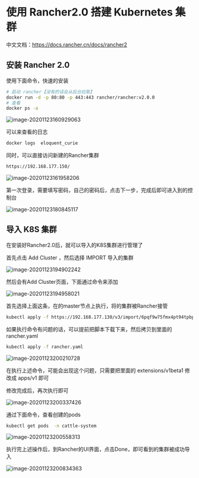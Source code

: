 # 使用 Rancher2.0 搭建 Kubernetes 集群

中文文档：https://docs.rancher.cn/docs/rancher2

## 安装 Rancher 2.0

使用下面命令，快速的安装

```bash
# 启动 rancher【没有的话会从后台拉取】
docker run -d -p 80:80 -p 443:443 rancher/rancher:v2.0.0
# 查看
docker ps -a
```

![image-20201123160929063](images/image-20201123160929063.png)

可以来查看的日志

```bash
docker logs  eloquent_curie
```

同时，可以直接访问新建的Rancher集群

```bash
https://192.168.177.150/
```

![image-20201123161958206](images/image-20201123161958206.png)

第一次登录，需要填写密码，自己的密码后，点击下一步，完成后即可进入到的控制台

![image-20201123180845117](images/image-20201123180845117.png)

## 导入 K8S 集群

在安装好Rancher2.0后，就可以导入的K8S集群进行管理了

首先点击 Add Cluster ，然后选择 IMPORT 导入的集群

![image-20201123194902242](images/image-20201123194902242.png)

然后会有Add Cluster页面，下面通过命令来添加

![image-20201123194958021](images/image-20201123194958021.png)

首先选择上面这条，在的master节点上执行，将的集群被Rancher接管

```bash
kubectl apply -f https://192.168.177.130/v3/import/6pqf9w75fmx4pt94tpbpklxd2t5qkq2fm9v6dgl6w8z6rc8727bpdk.yaml
```

如果执行命令有问题的话，可以提前把脚本下载下来，然后拷贝到里面的 rancher.yaml

 ```bash
kubectl apply -f rancher.yaml
 ```

![image-20201123200210728](images/image-20201123200210728.png)

在执行上述命令，可能会出现这个问题，只需要把里面的 extensions/v1beta1 修改成  apps/v1 即可

修改完成后，再次执行即可

![image-20201123200337426](images/image-20201123200337426.png)

通过下面命令，查看创建的pods

```bash
kubectl get pods  -n cattle-system
```

![image-20201123200558313](images/image-20201123200558313.png)

执行完上述操作后，到Rancher的UI界面，点击Done，即可看到的集群被成功导入

![image-20201123200834363](images/image-20201123200834363.png)
